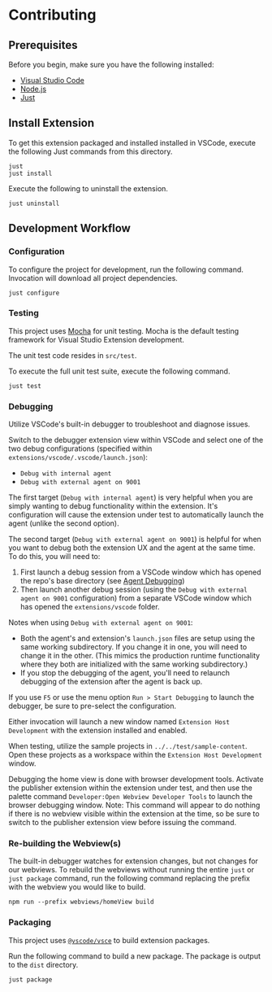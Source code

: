 # Contributing

## Prerequisites

Before you begin, make sure you have the following installed:

- [Visual Studio Code](https://code.visualstudio.com/download)
- [Node.js](https://nodejs.org/en)
- [Just](https://just.systems)

## Install Extension

To get this extension packaged and installed installed in VSCode, execute the
following Just commands from this directory.

```console
just
just install
```

Execute the following to uninstall the extension.

```console
just uninstall
```

## Development Workflow

### Configuration

To configure the project for development, run the following command. Invocation will download all project dependencies.

```console
just configure
```

### Testing

This project uses [Mocha](https://mochajs.org) for unit testing. Mocha is the default testing framework for Visual Studio Extension development.

The unit test code resides in `src/test`.

To execute the full unit test suite, execute the following command.

```console
just test
```

### Debugging

Utilize VSCode's built-in debugger to troubleshoot and diagnose issues.

Switch to the debugger extension view within VSCode and select one of the two
debug configurations (specified within `extensions/vscode/.vscode/launch.json`):

- `Debug with internal agent`
- `Debug with external agent on 9001`

The first target (`Debug with internal agent`) is very helpful when you are simply wanting to debug
functionality within the extension. It's configuration will cause the extension under test to
automatically launch the agent (unlike the second option).

The second target (`Debug with external agent on 9001`) is helpful for when you want to debug
both the extension UX and the agent at the same time. To do this, you will need to:

1. First launch a debug session from a VSCode window which has opened the repo's base directory
   (see [Agent Debugging](./../../CONTRIBUTING.md#debugging-in-vs-code))
2. Then launch another debug session (using the `Debug with external agent on 9001` configuration)
   from a separate VSCode window which has opened the `extensions/vscode` folder.

Notes when using `Debug with external agent on 9001`:

- Both the agent's and extension's `launch.json` files are setup using the same working
  subdirectory. If you change it in one, you will need to change it in the other. (This mimics
  the production runtime functionality where they both are initialized with the same working subdirectory.)
- If you stop the debugging of the agent, you'll need to relaunch debugging of the extension after
  the agent is back up.

If you use `F5` or use the menu option `Run > Start Debugging` to launch the debugger,
be sure to pre-select the configuration.

Either invocation will launch a new window named `Extension Host Development` with the extension installed and enabled.

When testing, utilize the sample projects in `../../test/sample-content`. Open these projects as a workspace within the `Extension Host Development` window.

Debugging the home view is done with browser development tools. Activate the publisher extension within the
extension under test, and then use the palette command `Developer:Open Webview Developer Tools` to
launch the browser debugging window. Note: This command will appear to do nothing if there is no webview
visible within the extension at the time, so be sure to switch to the publisher extension view before issuing the command.

### Re-building the Webview(s)

The built-in debugger watches for extension changes, but not changes for our
webviews. To rebuild the webviews without running the entire `just` or `just
package` command, run the following command replacing the prefix with the
webview you would like to build.

```console
npm run --prefix webviews/homeView build
```

### Packaging

This project uses [`@vscode/vsce`](https://github.com/microsoft/vscode-vsce) to build extension packages.

Run the following command to build a new package. The package is output to the `dist` directory.

```console
just package
```
